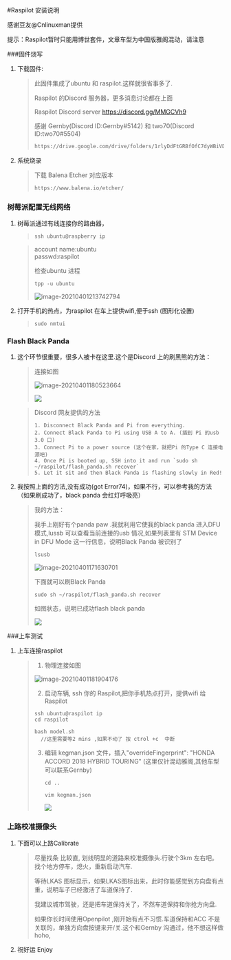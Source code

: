#Raspilot 安装说明 

感谢豆友@Cnlinuxman提供

提示：Raspilot暂时只能用博世套件，文章车型为中国版雅阁混动，请注意



###固件烧写

1. 下载固件:

   > 此固件集成了ubuntu 和 raspilot.这样就很省事多了. 
   >
   > Raspilot 的Discord 服务器，更多消息讨论都在上面
   >
   > Raspilot Discord server https://discord.gg/MMGCVh9
   >
   > 感谢 Gernby(Discord ID:Gernby#5142) 和 two70(Discord ID:two70#5504)
   >
   > ~~~html
   > https://drive.google.com/drive/folders/1rlyDdFtGRBfOfC7dyWBiVDFcSTHWrUb5?usp=sharing
   > 
   > ~~~
   >
   > 

2. 系统烧录

   > 下载 Balena Etcher 对应版本
   >
   > ~~~html
   > https://www.balena.io/etcher/
   > ~~~
   >
   > 

### 树莓派配置无线网络

1. 树莓派通过有线连接你的路由器，

   > ~~~text
   > ssh ubuntu@raspberry ip
   > ~~~
   >
   > 

   > account name:ubuntu  
   > passwd:raspilot
   >
   > 检查ubuntu 进程
   >
   > ~~~text
   > tpp -u ubuntu
   > ~~~
   >
   > ![image-20210401213742794](../files/Raspilot/20210401213743.png)

2. 打开手机的热点，为raspilot 在车上提供wifi,便于ssh (图形化设置)

   > ~~~text
   > sudo nmtui
   > ~~~
   >
   > 

### Flash Black Panda

1. 这个环节很重要，很多人被卡在这里.这个是Discord 上的刷黑熊的方法：

   > 连接如图
   >
   > ![image-20210401180523664](../files/Raspilot/20210401180733.png)
   >
   > ![](../files/Raspilot/20210401181118.png)

   > Discord 网友提供的方法
   >
   > ~~~text
   > 1. Disconnect Black Panda and Pi from everything.
   > 2. Connect Black Panda to Pi using USB A to A. (插到 Pi 的usb 3.0 口)
   > 3. Connect Pi to a power source (这个在家，就把Pi 的Type C 连接电源吧)
   > 4. Once Pi is booted up, SSH into it and run `sudo sh ~/raspilot/flash_panda.sh recover`
   > 5. Let it sit and then Black Panda is flashing slowly in Red!
   > ~~~
   >
   > 

2. 我按照上面的方法,没有成功(got Error74)，如果不行，可以参考我的方法（如果刷成功了，black panda 会红灯呼吸亮）

   > 我的方法：
   >
   > 我手上刚好有个panda paw .我就利用它使我的black panda 进入DFU 模式,lussb 可以查看当前连接的usb 情况,如果列表里有 STM Device in DFU Mode 这一行信息，说明Black Panda 被识别了
   >
   > ~~~text
   > lsusb
   > ~~~
   >
   > ![image-20210401171630701](../files/Raspilot/20210401171631.png)
   >
   > 下面就可以刷Black Panda
   >
   > ~~~text
   > sudo sh ~/raspilot/flash_panda.sh recover
   > ~~~
   >
   > 如图状态，说明已成功flash black panda
   >
   > ![](../files/Raspilot/20210401174722.jpg)

###上车测试

1. 上车连接raspilot

   > 1. 物理连接如图
   >
   > ![image-20210401181904176](../files/Raspilot/20210401181904.png)
   >
   > 2. 启动车辆, ssh 你的 Raspilot,把你手机热点打开，提供wifi 给 Raspilot
   >
   > ~~~text
   > ssh ubuntu@raspilot ip
   > cd raspilot
   > 
   > bash model.sh   
   >   //这里需要等2 mins ,如果不动了 按 ctrol +c  中断
   > ~~~
   >
   > 3. 编辑 kegman.json 文件，插入"overrideFingerprint": "HONDA ACCORD 2018 HYBRID TOURING"
   >    (这里仅针混动雅阁,其他车型 可以联系Gernby)
   >
   >    ~~~text 
   >    cd ..
   >    
   >    vim kegman.json 
   >    ~~~
   >
   >    ![](../files/Raspilot/20210401185023.jpeg)

### 上路校准摄像头

1. 下面可以上路Calibrate 

   > 尽量找条 比较直, 划线明显的道路来校准摄像头.行驶个3km 左右吧。找个地方停车，熄火，重新启动汽车.
   >
   > 等待LKAS 图标显示，如果LKAS图标出来，此时你能感觉到方向盘有点重，说明车子已经激活了车道保持了.
   >
   > 我建议城市驾驶，还是把车道保持关了，不然车道保持和你抢方向盘.
   >
   > 如果你长时间使用Openpilot ,刚开始有点不习惯.车道保持和ACC 不是关联的，单独方向盘按键来开/关.这个和Gernby 沟通过，他不想这样做 hoho,

2. 祝好运 Enjoy